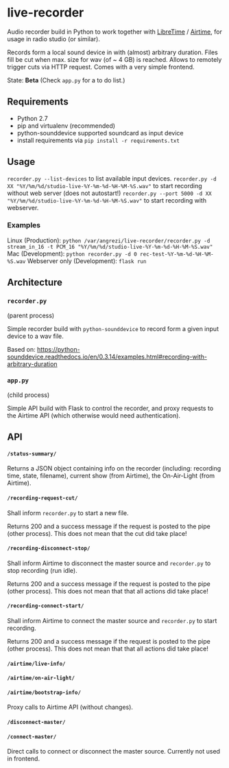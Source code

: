 # live-recorder

Audio recorder build in Python to work together with [LibreTime](https://github.com/LibreTime/libretime) / [Airtime](https://www.airtime.pro/), for usage in radio studio (or similar).

Records form a local sound device in with (almost) arbitrary duration.
Files fill be cut when max. size for wav (of ~ 4 GB) is reached.
Allows to remotely trigger cuts via HTTP request. Comes with a very simple frontend.

State: **Beta** (Check `app.py` for a to do list.)

## Requirements

- Python 2.7
- pip and virtualenv (recommended)
- python-sounddevice supported soundcard as input device
- install requirements via `pip install -r requirements.txt`

## Usage

`recorder.py --list-devices` to list available input devices.
`recorder.py -d XX "%Y/%m/%d/studio-live-%Y-%m-%d-%H-%M-%S.wav"` to start recording without web server (does not autostart!)
`recorder.py --port 5000 -d XX "%Y/%m/%d/studio-live-%Y-%m-%d-%H-%M-%S.wav"` to start recording with webserver.

### Examples

Linux (Production): `python /var/angrezi/live-recorder/recorder.py -d stream_in_16 -t PCM_16 "%Y/%m/%d/studio-live-%Y-%m-%d-%H-%M-%S.wav"`
Mac (Development): `python recorder.py -d 0 rec-test-%Y-%m-%d-%H-%M-%S.wav`
Webserver only (Development): `flask run`

## Architecture

### `recorder.py`

(parent process)

Simple recorder build with `python-sounddevice` to record form a given input device to a wav file.

Based on: https://python-sounddevice.readthedocs.io/en/0.3.14/examples.html#recording-with-arbitrary-duration

### `app.py`

(child process)

Simple API build with Flask to control the recorder, and proxy requests to the Airtime API (which otherwise would need authentication).

## API

#### `/status-summary/`

Returns a JSON object containing info on the recorder (including: recording time, state, filename), current show (from Airtime), the On-Air-Light (from Airtime).

#### `/recording-request-cut/`

Shall inform `recorder.py` to start a new file.

Returns 200 and a success message if the request is posted to the pipe (other process). This does not mean that the cut did take place!

#### `/recording-disconnect-stop/`

Shall inform Airtime to disconnect the master source and `recorder.py` to stop recording (run idle).

Returns 200 and a success message if the request is posted to the pipe (other process). This does not mean that that all actions did take place!

#### `/recording-connect-start/`

Shall inform Airtime to connect the master source and `recorder.py` to start recording.

Returns 200 and a success message if the request is posted to the pipe (other process). This does not mean that that all actions did take place!

#### `/airtime/live-info/`
#### `/airtime/on-air-light/`
#### `/airtime/bootstrap-info/`

Proxy calls to Airtime API (without changes).

#### `/disconnect-master/`
#### `/connect-master/`

Direct calls to connect or disconnect the master source. Currently not used in frontend.